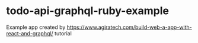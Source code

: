 # todo-api-graphql-ruby-example
Example app created by https://www.agiratech.com/build-web-a-app-with-react-and-graphql/ tutorial
